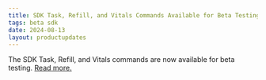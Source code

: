 ```yaml
---
title: SDK Task, Refill, and Vitals Commands Available for Beta Testing
tags: beta sdk
date: 2024-08-13
layout: productupdates
---
```


The SDK Task, Refill, and Vitals commands are now available for beta testing. [Read more.](/product-updates/commands-module) 